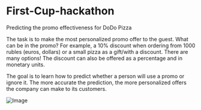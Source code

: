 # First-Cup-hackathon
Predicting the promo effectiveness for DoDo Pizza


The task is to make the most personalized promo offer to the guest. What can be in the promo? For example, a 10% discount when ordering from 1000 rubles (euros, dollars) or a small pizza as a gift/with a discount. There are many options! The discount can also be offered as a percentage and in monetary units.

The goal is to learn how to predict whether a person will use a promo or ignore it. The more accurate the prediction, the more personalized offers the company can make to its customers.

![Image](https://papik.pro/grafic/uploads/posts/2023-04/thumbs/1681549843_papik-pro-p-dodo-logotip-vektor-13.png)
